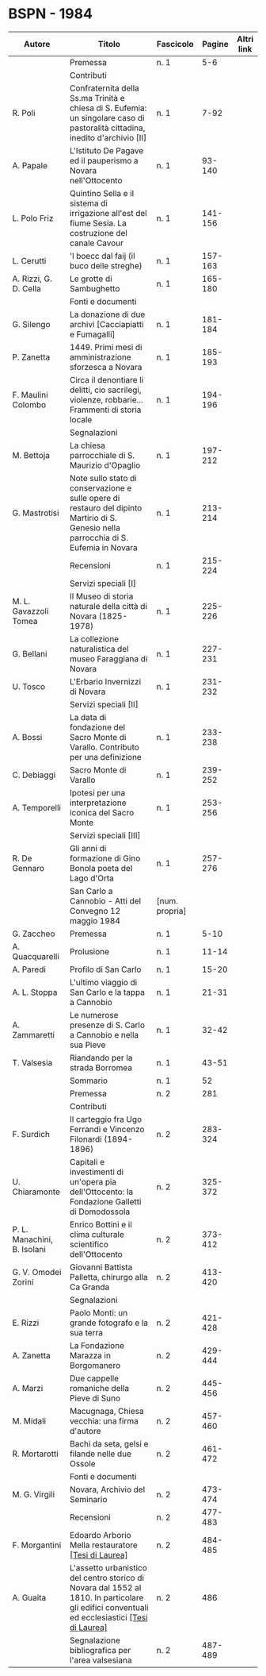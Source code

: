 # BSPN - 1984

| Autore                      | Titolo                                                                                                                                                                                          | Fascicolo      | Pagine  | Altri link |
|-----------------------------|-------------------------------------------------------------------------------------------------------------------------------------------------------------------------------------------------|----------------|---------|------------|
|                             | Premessa                                                                                                                                                                                        | n. 1           | 5-6     |            |
|                             | Contributi                                                                                                                                                                                      |                |         |
| R. Poli                     | Confraternita della Ss.ma Trinità e chiesa di S. Eufemia: un singolare caso di pastoralità cittadina, inedito d'archivio [II]                                                                   | n. 1           | 7-92    |            |
| A. Papale                   | L'Istituto De Pagave ed il pauperismo a Novara nell'Ottocento                                                                                                                                   | n. 1           | 93-140  |            |
| L. Polo Friz                | Quintino Sella e il sistema di irrigazione all'est del fiume Sesia. La costruzione del canale Cavour                                                                                            | n. 1           | 141-156 |            |
| L. Cerutti                  | 'l boecc dal faij (il buco delle streghe)                                                                                                                                                       | n. 1           | 157-163 |            |
| A. Rizzi, G. D. Cella       | Le grotte di Sambughetto                                                                                                                                                                        | n. 1           | 165-180 |            |
|                             | Fonti e documenti                                                                                                                                                                               |                |         |
| G. Silengo                  | La donazione di due archivi [Cacciapiatti e Fumagalli]                                                                                                                                          | n. 1           | 181-184 |            |
| P. Zanetta                  | 1449. Primi mesi di amministrazione sforzesca a Novara                                                                                                                                          | n. 1           | 185-193 |            |
| F. Maulini Colombo          | Circa il denontiare li delitti, cio sacrilegi, violenze, robbarie... Frammenti di storia locale                                                                                                 | n. 1           | 194-196 |            |
|                             | Segnalazioni                                                                                                                                                                                    |                |         |
| M. Bettoja                  | La chiesa parrocchiale di S. Maurizio d'Opaglio                                                                                                                                                 | n. 1           | 197-212 |            |
| G. Mastrotisi               | Note sullo stato di conservazione e sulle opere di restauro del dipinto Martirio di S. Genesio nella parrocchia di S. Eufemia in Novara                                                         | n. 1           | 213-214 |            |
|                             | Recensioni                                                                                                                                                                                      | n. 1           | 215-224 |            |
|                             | Servizi speciali [I]                                                                                                                                                                            |                |         |
| M. L. Gavazzoli Tomea       | Il Museo di storia naturale della città di Novara (1825-1978)                                                                                                                                   | n. 1           | 225-226 |            |
| G. Bellani                  | La collezione naturalistica del museo Faraggiana di Novara                                                                                                                                      | n. 1           | 227-231 |            |
| U. Tosco                    | L'Erbario Invernizzi di Novara                                                                                                                                                                  | n. 1           | 231-232 |            |
|                             | Servizi speciali [II]                                                                                                                                                                           |                |         |
| A. Bossi                    | La data di fondazione del Sacro Monte di Varallo. Contributo per una definizione                                                                                                                | n. 1           | 233-238 |            |
| C. Debiaggi                 | Sacro Monte di Varallo                                                                                                                                                                          | n. 1           | 239-252 |            |
| A. Temporelli               | Ipotesi per una interpretazione iconica del Sacro Monte                                                                                                                                         | n. 1           | 253-256 |            |
|                             | Servizi speciali [III]                                                                                                                                                                          |                |         |
| R. De Gennaro               | Gli anni di formazione di Gino Bonola poeta del Lago d'Orta                                                                                                                                     | n. 1           | 257-276 |            |
|                             | San Carlo a Cannobio - Atti del Convegno 12 maggio 1984                                                                                                                                         | [num. propria] |         |
| G. Zaccheo                  | Premessa                                                                                                                                                                                        | n. 1           | 5-10    |            |
| A. Quacquarelli             | Prolusione                                                                                                                                                                                      | n. 1           | 11-14   |            |
| A. Paredi                   | Profilo di San Carlo                                                                                                                                                                            | n. 1           | 15-20   |            |
| A. L. Stoppa                | L'ultimo viaggio di San Carlo e la tappa a Cannobio                                                                                                                                             | n. 1           | 21-31   |            |
| A. Zammaretti               | Le numerose presenze di S. Carlo a Cannobio e nella sua Pieve                                                                                                                                   | n. 1           | 32-42   |            |
| T. Valsesia                 | Riandando per la strada Borromea                                                                                                                                                                | n. 1           | 43-51   |            |
|                             | Sommario                                                                                                                                                                                        | n. 1           | 52      |            |
|                             | Premessa                                                                                                                                                                                        | n. 2           | 281     |            |
|                             | Contributi                                                                                                                                                                                      |                |         |
| F. Surdich                  | Il carteggio fra Ugo Ferrandi e Vincenzo Filonardi (1894-1896)                                                                                                                                  | n. 2           | 283-324 |            |
| U. Chiaramonte              | Capitali e investimenti di un'opera pia dell'Ottocento: la Fondazione Galletti di Domodossola                                                                                                   | n. 2           | 325-372 |            |
| P. L. Manachini, B. Isolani | Enrico Bottini e il clima culturale scientifico dell'Ottocento                                                                                                                                  | n. 2           | 373-412 |            |
| G. V. Omodei Zorini         | Giovanni Battista Palletta, chirurgo alla Ca Granda                                                                                                                                             | n. 2           | 413-420 |            |
|                             | Segnalazioni                                                                                                                                                                                    |                |         |
| E. Rizzi                    | Paolo Monti: un grande fotografo e la sua terra                                                                                                                                                 | n. 2           | 421-428 |            |
| A. Zanetta                  | La Fondazione Marazza in Borgomanero                                                                                                                                                            | n. 2           | 429-444 |            |
| A. Marzi                    | Due cappelle romaniche della Pieve di Suno                                                                                                                                                      | n. 2           | 445-456 |            |
| M. Midali                   | Macugnaga, Chiesa vecchia: una firma d'autore                                                                                                                                                   | n. 2           | 457-460 |            |
| R. Mortarotti               | Bachi da seta, gelsi e filande nelle due Ossole                                                                                                                                                 | n. 2           | 461-472 |            |
|                             | Fonti e documenti                                                                                                                                                                               |                |         |
| M. G. Virgili               | Novara, Archivio del Seminario                                                                                                                                                                  | n. 2           | 473-474 |            |
|                             | Recensioni                                                                                                                                                                                      | n. 2           | 477-483 |            |
| F. Morgantini               | Edoardo Arborio Mella restauratore [[Tesi di Laurea]](http://www.ssno.it/BSPNo/bspn_thesis.html#1984)                                                                                           | n. 2           | 484-485 |            |
| A. Guaita                   | L'assetto urbanistico del centro storico di Novara dal 1552 al 1810. In particolare gli edifici conventuali ed ecclesiastici [[Tesi di Laurea]](http://www.ssno.it/BSPNo/bspn_thesis.html#1984) | n. 2           | 486     |            |
|                             | Segnalazione bibliografica per l'area valsesiana                                                                                                                                                | n. 2           | 487-489 |            |
